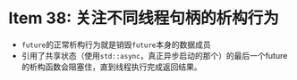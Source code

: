 # Item 38: 关注不同线程句柄的析构行为

* `future`的正常析构行为就是销毁`future`本身的数据成员
* 引用了共享状态（使用`std::async`，真正异步启动的那个）的最后一个future的析构函数会阻塞住，直到线程执行完成返回结果。
